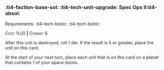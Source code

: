 ### :ti4-faction-base-sol: :ti4-tech-unit-upgrade: **Spec Ops II**:ti4-absol:

Requirements: :ti4-tech-biotic: :ti4-tech-biotic:

<span style="font-variant:small-caps;">Cost 1(x2)</span> __|__ <span style="font-variant:small-caps;">Combat 6</span>

After this unit is destroyed, roll 1 die.
If the result is 5 or greater, place the unit on this card.

At the start of your next turn, place each unit that is on this card on a planet that contains 1 of your space docks.

